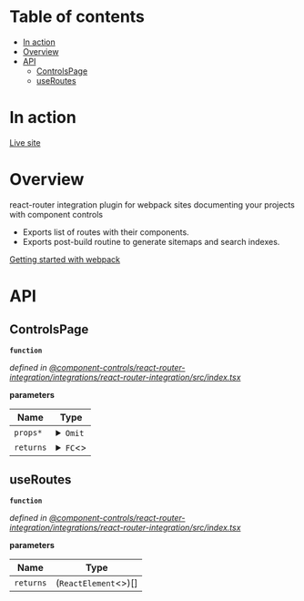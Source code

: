 # Table of contents

-   [In action](#in-action)
-   [Overview](#overview)
-   [API](#api)
    -   [ControlsPage](#controlspage)
    -   [useRoutes](#useroutes)

# In action

[Live site](https://webpack5.component-controls.com)

# Overview

react-router integration plugin for webpack sites documenting your projects with component controls

-   Exports list of routes with their components.
-   Exports post-build routine to generate sitemaps and search indexes.

[Getting started with webpack](https://component-controls.com/tutorial/getting-started/webpack)

# API

<api-readme />

<!-- START-API-README -->

## ControlsPage

**`function`**

_defined in [@component-controls/react-router-integration/integrations/react-router-integration/src/index.tsx](https://github.com/ccontrols/component-controls/tree/master/integrations/react-router-integration/src/index.tsx#L10)_

**parameters**

| Name      | Type                                                                                                                                                                                                                                                                                                                                                                                    |
| --------- | --------------------------------------------------------------------------------------------------------------------------------------------------------------------------------------------------------------------------------------------------------------------------------------------------------------------------------------------------------------------------------------- |
| `props*`  | <details><summary>`Omit`</summary><blockquote>`type`: `"story"` \| `"blog"` \| `"page"` \| `"tags"` \| `"author"` \| `string`<br />`docId`: `string`<br />`storyId`: `string`<br />`lastModified`: `string`<br />`docIndex`: `boolean`<br />`query`: `string`<br />`category`: `string`<br />`activeTab`: `string`<br />`userData`: `Record`&lt;`string`, `any`></blockquote></details> |
| `returns` | <details><summary>`FC`&lt;></summary><blockquote>`propTypes`: `WeakValidationMap`&lt;> \| `undefined`<br />`contextTypes`: `ValidationMap`&lt;> \| `undefined`<br />`defaultProps`: `Partial`&lt;`P`> \| `undefined`<br />`displayName`: `string` \| `undefined`</blockquote></details>                                                                                                 |

## useRoutes

**`function`**

_defined in [@component-controls/react-router-integration/integrations/react-router-integration/src/index.tsx](https://github.com/ccontrols/component-controls/tree/master/integrations/react-router-integration/src/index.tsx#L24)_

**parameters**

| Name      | Type                     |
| --------- | ------------------------ |
| `returns` | (`ReactElement`&lt;>)\[] |

<!-- END-API-README -->
